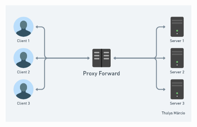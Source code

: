 ![Diagrama Proxy](https://github.com/thalysmarciobn/ProxyNET/blob/main/diag.png?raw=true "Diagrama")
